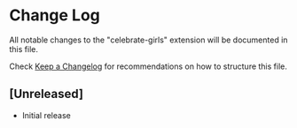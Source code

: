# Change Log

All notable changes to the "celebrate-girls" extension will be documented in this file.

Check [Keep a Changelog](http://keepachangelog.com/) for recommendations on how to structure this file.

## [Unreleased]

- Initial release

